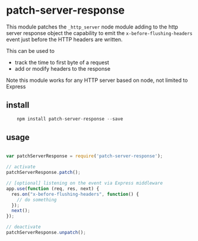 # patch-server-response
This module patches the ```_http_server``` node module adding to the http server response object the capability
to emit the ```x-before-flushing-headers``` event just before the HTTP headers are written.

This can be used to

* track the time to first byte of a request
* add or modify headers to the response

Note this module works for any HTTP server based on node, not limited to Express

## install
```javascript
    npm install patch-server-response --save
```

## usage
```javascript

var patchServerResponse = require('patch-server-response');

// activate
patchServerResponse.patch();

// [optional] listening on the event via Express middleware
app.use(function (req, res, next) {
  res.on("x-before-flushing-headers", function() {
    // do something
  });
  next();
});

// deactivate
patchServerResponse.unpatch();

```

